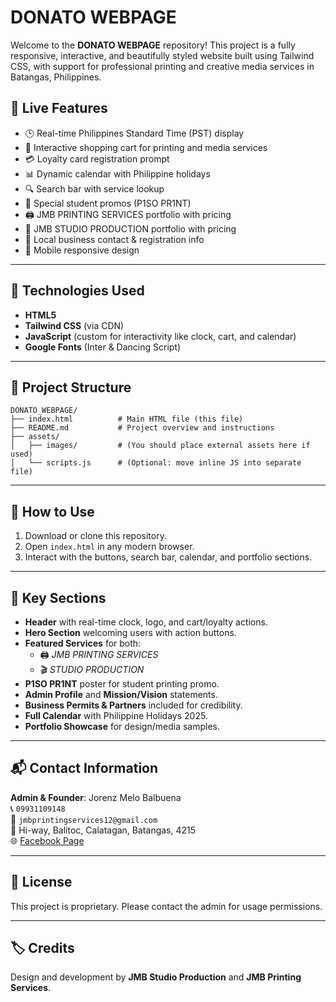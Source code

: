 
# DONATO WEBPAGE

Welcome to the **DONATO WEBPAGE** repository! This project is a fully responsive, interactive, and beautifully styled website built using Tailwind CSS, with support for professional printing and creative media services in Batangas, Philippines.

## 🔗 Live Features
- 🕒 Real-time Philippines Standard Time (PST) display
- 🛒 Interactive shopping cart for printing and media services
- 💳 Loyalty card registration prompt
- 📊 Dynamic calendar with Philippine holidays
- 🔍 Search bar with service lookup
- 📢 Special student promos (P1SO PR1NT)
- 🖨️ JMB PRINTING SERVICES portfolio with pricing
- 🎥 JMB STUDIO PRODUCTION portfolio with pricing
- 📍 Local business contact & registration info
- 📱 Mobile responsive design

---

## 🧩 Technologies Used
- **HTML5**
- **Tailwind CSS** (via CDN)
- **JavaScript** (custom for interactivity like clock, cart, and calendar)
- **Google Fonts** (Inter & Dancing Script)

---

## 📁 Project Structure
```
DONATO_WEBPAGE/
├── index.html          # Main HTML file (this file)
├── README.md           # Project overview and instructions
├── assets/
│   ├── images/         # (You should place external assets here if used)
│   └── scripts.js      # (Optional: move inline JS into separate file)
```

---

## 🚀 How to Use
1. Download or clone this repository.
2. Open `index.html` in any modern browser.
3. Interact with the buttons, search bar, calendar, and portfolio sections.

---

## 📌 Key Sections
- **Header** with real-time clock, logo, and cart/loyalty actions.
- **Hero Section** welcoming users with action buttons.
- **Featured Services** for both:
  - 🖨️ *JMB PRINTING SERVICES*
  - 🎬 *STUDIO PRODUCTION*
- **P1SO PR1NT** poster for student printing promo.
- **Admin Profile** and **Mission/Vision** statements.
- **Business Permits & Partners** included for credibility.
- **Full Calendar** with Philippine Holidays 2025.
- **Portfolio Showcase** for design/media samples.

---

## 📬 Contact Information
**Admin & Founder**: Jorenz Melo Balbuena  
📞 `09931109148`  
📧 `jmbprintingservices12@gmail.com`  
📍 Hi-way, Balitoc, Calatagan, Batangas, 4215  
🌐 [Facebook Page](https://web.facebook.com/profile.php?id=)

---

## 📜 License
This project is proprietary. Please contact the admin for usage permissions.

---

## 🏷️ Credits
Design and development by **JMB Studio Production** and **JMB Printing Services**.
